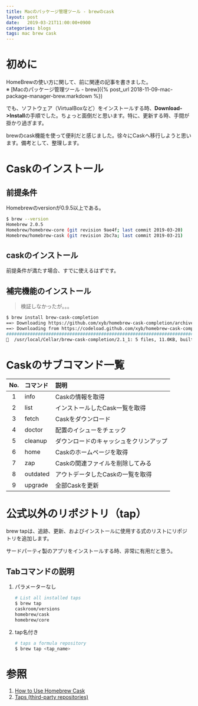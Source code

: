 ```yaml
---
title: Macのパッケージ管理ツール - brewのcask
layout: post
date:   2019-03-21T11:00:00+0900
categories: blogs
tags: mac brew cask
---
```


# 初めに

HomeBrewの使い方に関して、前に関連の記事を書きました。  
※ [Macのパッケージ管理ツール - brew]({% post_url 2018-11-09-mac-package-manager-brew.markdown %})

でも、ソフトウェア（VirtualBoxなど）をインストールする時、**Download->Install**の手順でした。ちょっと面倒だと思います。特に、更新する時、手間が掛かり過ぎます。

brewのcask機能を使って便利だと感じました。徐々にCaskへ移行しようと思います。備考として、整理します。

# Caskのインストール

## 前提条件

Homebrewのversionが0.9.5以上である。

```bash
$ brew --version
Homebrew 2.0.5
Homebrew/homebrew-core (git revision 9ae4f; last commit 2019-03-20)
Homebrew/homebrew-cask (git revision 2bc7a; last commit 2019-03-21)
```

## caskのインストール

前提条件が満たす場合、すでに使えるはずです。

## 補完機能のインストール

> 検証しなかったが。。。

```bash
$ brew install brew-cask-completion
==> Downloading https://github.com/xyb/homebrew-cask-completion/archive/v2.1.tar.gz
==> Downloading from https://codeload.github.com/xyb/homebrew-cask-completion/tar.gz/v2.1
######################################################################## 100.0%
🍺  /usr/local/Cellar/brew-cask-completion/2.1_1: 5 files, 11.0KB, built in 5 seconds
```

# Caskのサブコマンド一覧

|  No.  | コマンド | 説明                                   |
| :---: | :------- | :------------------------------------- |
|   1   | info     | Caskの情報を取得                       |
|   2   | list     | インストールしたCask一覧を取得         |
|   3   | fetch    | Caskをダウンロード                     |
|   4   | doctor   | 配置のイシューをチェック               |
|   5   | cleanup  | ダウンロードのキャッシュをクリンアップ |
|   6   | home     | Caskのホームページを取得               |
|   7   | zap      | Caskの関連ファイルを削除してみる       |
|   8   | outdated | アウトデータしたCaskの一覧を取得       |
|   9   | upgrade  | 全部Caskを更新                         |

# 公式以外のリポジトリ（tap）

brew tapは、追跡、更新、およびインストールに使用する式のリストにリポジトリを追加します。 

サードパーティ製のアプリをインストールする時、非常に有用だと思う。

## Tabコマンドの説明

1. パラメーターなし

    ```bash
    # List all installed taps
    $ brew tap
    caskroom/versions
    homebrew/cask
    homebrew/core
   ```

2. tap名付き

    ```bash
    # taps a formula repository
    $ brew tap <tap_name>
   ```

# 参照

1. [How to Use Homebrew Cask](https://github.com/Homebrew/homebrew-cask/blob/master/USAGE.md)
2. [Taps (third-party repositories)](https://github.com/Homebrew/brew/blob/master/docs/Taps.md)
